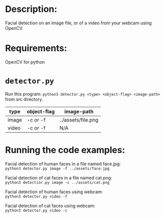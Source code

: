 # Description:  
Facial detection on an image file, or of a video from your webcam using OpenCV.

# Requirements:
OpenCV for python  

# `detector.py`  
Run this program: `python3 detector.py <type> <object-flag> <image-path>` from src directory.  

type | object-flag | image-path 
------------- | ------------- | -------------
image | -c or -f | ../assets/file.png
video | -c or -f | N/A

# Running the code examples:
Facial detection of human faces in a file named face.jpg:  
`python3 detector.py image -f ../assets/face.jpg`  

Facial detection of cat faces in a file named cat.png:  
`python3 detectior.py image -c ../assets/cat.png`  

Facial detection of human faces using webcam:  
`python3 detector.py video -f` 

Facial detection of cat faces using webcam:  
`python3 detector.py video -c` 
